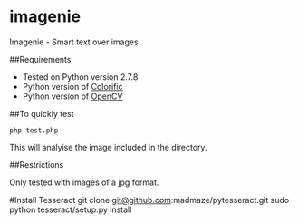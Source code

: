 # imagenie
Imagenie - Smart text over images

##Requirements
 - Tested on Python version 2.7.8
 - Python version of [Colorific](https://github.com/99designs/colorific)
 - Python version of [OpenCV](https://www.google.co.uk/search?q=OpenCV2&oq=OpenCV2&aqs=chrome..69i57.98j0j7&sourceid=chrome&es_sm=91&ie=UTF-8#safe=off&q=OpenCV+python)


##To quickly test
```
php test.php
```

This will analyise the image included in the directory.

##Restrictions

Only tested with images of a jpg format.

#Install Tesseract
git clone git@github.com:madmaze/pytesseract.git
sudo python tesseract/setup.py install 